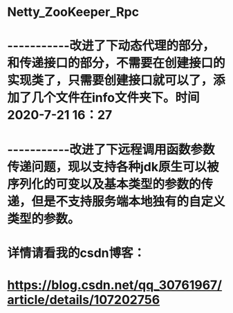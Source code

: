 # Netty_ZooKeeper_Rpc
# -----------改进了下动态代理的部分，和传递接口的部分，不需要在创建接口的实现类了，只需要创建接口就可以了，添加了几个文件在info文件夹下。时间2020-7-21 16：27
# -----------改进了下远程调用函数参数传递问题，现以支持各种jdk原生可以被序列化的可变以及基本类型的参数的传递，但是不支持服务端本地独有的自定义类型的参数。
#     详情请看我的csdn博客： 

#     https://blog.csdn.net/qq_30761967/article/details/107202756
